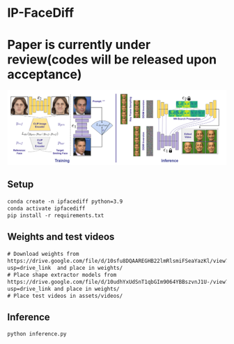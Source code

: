 # IP-FaceDiff
# Paper is currently under review(codes will be released upon acceptance)

![Overview](Videos/Videos/face_editing.png)

## Setup
```
conda create -n ipfacediff python=3.9
conda activate ipfacediff
pip install -r requirements.txt
```
## Weights and test videos
```
# Download weights from https://drive.google.com/file/d/10sfu8DQAAREGHB22lmRlsmiFSeaYazKl/view?usp=drive_link  and place in weights/
# Place shape extractor models from https://drive.google.com/file/d/10udhYxUdSnT1qbGIm9064YBBszvnJ1U-/view?usp=drive_link and place in weights/
# Place test videos in assets/videos/ 
```

## Inference
```
python inference.py

```

